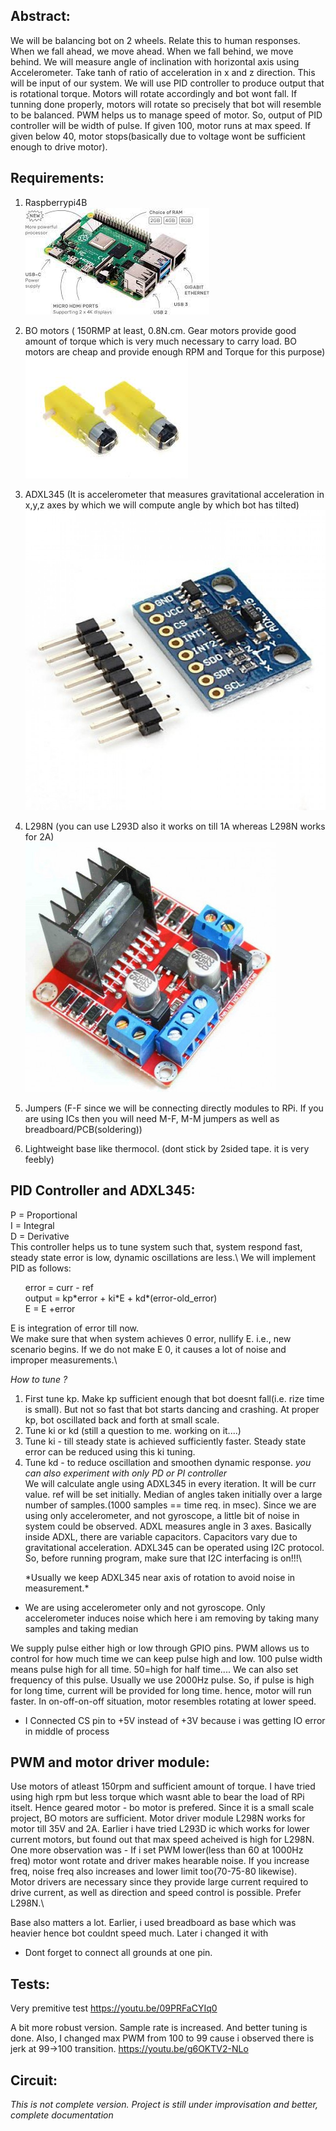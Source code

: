 ## Abstract:
   We will be balancing bot on 2 wheels. Relate this to human responses. When we fall ahead, we move ahead. When we fall behind, we move behind. We will measure angle of inclination with horizontal axis using Accelerometer. Take tanh of ratio of acceleration in x and z direction. This will be input of our system. We will use PID controller to produce output that is rotational torque. Motors will rotate accordingly and bot wont fall. If tunning done properly, motors will rotate so precisely that bot will resemble to be balanced. PWM helps us to manage speed of motor. So, output of PID controller will be width of pulse. If given 100, motor runs at max speed. If given below 40, motor stops(basically due to voltage wont be sufficient enough to drive motor). 


## Requirements:
1) Raspberrypi4B\
![](https://github.com/AjinkyaDeshpande39/Raspberrypi-iot/blob/master/Self%20balancing%20bot/RPi.png)

2) BO motors ( 150RMP at least, 0.8N.cm. Gear motors provide good amount of torque which is very much necessary to carry load. BO motors are cheap and provide enough RPM and Torque for this purpose)\
![](https://github.com/AjinkyaDeshpande39/Raspberrypi-iot/blob/master/Self%20balancing%20bot/BO%20motor.png)

3) ADXL345 (It is accelerometer that measures gravitational acceleration in x,y,z axes by which we will compute angle by which bot has tilted)\
![](https://github.com/AjinkyaDeshpande39/Raspberrypi-iot/blob/master/Self%20balancing%20bot/adxl345-triple-axis-accelerometer-india-800x800.jpg)

4) L298N (you can use L293D also it works on till 1A whereas L298N works for 2A)\
![](https://github.com/AjinkyaDeshpande39/Raspberrypi-iot/blob/master/Self%20balancing%20bot/l298.png)

5) Jumpers (F-F since we will be connecting directly modules to RPi. If you are using ICs then you will need M-F, M-M jumpers as well as breadboard/PCB(soldering))

6) Lightweight base like thermocol.
(dont stick by 2sided tape. it is very feebly)



   
## PID Controller and ADXL345:
   P = Proportional\
   I = Integral\
   D = Derivative\
   This controller helps us to tune system such that, system respond fast, steady state error is low, dynamic oscillations are less.\ 
   We will implement PID as follows:\
      <ul>error = curr - ref\
         output = kp\*error + ki\*E + kd\*(error-old_error)\
         E = E +error </ul>
   E is integration of error till now.\
   We make sure that when system achieves 0 error, nullify E. i.e., new scenario begins. If we do not make E 0, it causes a lot of noise and improper measurements.\
   
   *How to tune ?*
   1) First tune kp. Make kp sufficient enough that bot doesnt fall(i.e. rize time is small). But not so fast that bot starts dancing and crashing. At proper kp, bot oscillated back and forth at small scale.
   2) Tune ki or kd (still a question to me. working on it....)
   3) Tune ki - till steady state is achieved sufficiently faster. Steady state error can be reduced using this ki tuning.
   4) Tune kd - to reduce oscillation and smoothen dynamic response.
   *you can also experiment with only PD or PI controller*\
   We will calculate angle using ADXL345 in every iteration. It will be curr value. ref will be set initially. Median of angles taken initially over a large number of samples.(1000 samples == time req. in msec). Since we are using only accelerometer, and not gyroscope, a little bit of noise in system could be observed. ADXL measures angle in 3 axes. Basically inside ADXL, there are variable capacitors. Capacitors vary due to gravitational acceleration. ADXL345 can be operated using I2C protocol. So, before running program, make sure that I2C interfacing is on!!!\
   
   <ul>*Usually we keep ADXL345 near axis of rotation to avoid noise in measurement.*</ul>
   <ul><li>We are using accelerometer only and not gyroscope. Only accelerometer induces noise which here i am removing by taking many samples and taking median</li></ul>
   
   We supply pulse either high or low through GPIO pins. PWM allows us to control for how much time we can keep pulse high and low. 100 pulse width means pulse high for all time. 50=high for half time.... We can also set frequency of this pulse. Usually we use 2000Hz pulse. So, if pulse is high for long time, current will be provided for long time. hence, motor will run faster. In on-off-on-off situation, motor resembles rotating at lower speed.
   
   <ul><li>I Connected CS pin to +5V instead of +3V because i was getting IO error in middle of process</li></ul>
   
   
## PWM and motor driver module:
   Use motors of atleast 150rpm and sufficient amount of torque. I have tried using high rpm but less torque which wasnt able to bear the load of RPi itselt. Hence geared motor - bo motor is prefered. Since it is a small scale project, BO motors are sufficient. Motor driver module L298N works for motor till 35V and 2A. Earlier i have tried L293D ic which works for lower current motors, but found out that max speed acheived is high for L298N. One more observation was - If i set PWM lower(less than 60 at 1000Hz freq) motor wont rotate and driver makes hearable noise. If you increase freq, noise freq also increases and lower limit too(70-75-80 likewise). \
   Motor drivers are necessary since they provide large current required to drive current, as well as direction and speed control is possible. Prefer L298N.\
   
   Base also matters a lot. Earlier, i used breadboard as base which was heavier hence bot couldnt speed much. Later i changed it with 
   
   <ul><li>Dont forget to connect all grounds at one pin.</li></ul> 
   
   
   
    
## Tests:
Very premitive test
https://youtu.be/09PRFaCYIq0

A bit more robust version. Sample rate is increased. And better tuning is done. Also, I changed max PWM from 100 to 99 cause i observed there is jerk at 99->100 transition. 
https://youtu.be/g6OKTV2-NLo

## Circuit:


*This is not complete version. Project is still under improvisation and better, complete documentation* 

